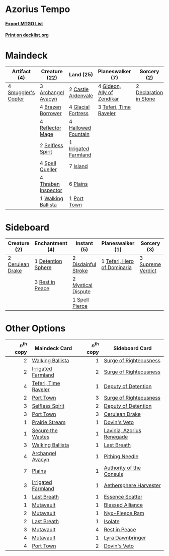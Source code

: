 # Azorius Tempo

#### [Export MTGO List](../collection/Azorius%20Tempo/Azorius%20Tempo.txt)
#### [Print on decklist.org](http://decklist.org/?deckmain=3%09Archangel%20Avacyn%0A4%09Brazen%20Borrower%0A2%09Castle%20Ardenvale%0A2%09Declaration%20in%20Stone%0A4%09Gideon,%20Ally%20of%20Zendikar%0A4%09Glacial%20Fortress%0A4%09Hallowed%20Fountain%0A1%09Irrigated%20Farmland%0A7%09Island%0A6%09Plains%0A1%09Port%20Town%0A4%09Reflector%20Mage%0A2%09Selfless%20Spirit%0A4%09Smuggler's%20Copter%0A4%09Spell%20Queller%0A3%09Teferi,%20Time%20Raveler%0A4%09Thraben%20Inspector%0A1%09Walking%20Ballista&deckside=2%09Cerulean%20Drake%0A1%09Detention%20Sphere%0A2%09Disdainful%20Stroke%0A2%09Mystical%20Dispute%0A3%09Rest%20in%20Peace%0A1%09Spell%20Pierce%0A3%09Supreme%20Verdict%0A1%09Teferi,%20Hero%20of%20Dominaria)
# Maindeck

|                                         Artifact (4)                                         |                                        Creature (22)                                         |                                           Land (25)                                           |                                          Planeswalker (7)                                           |                                           Sorcery (2)                                           |
|----------------------------------------------------------------------------------------------|----------------------------------------------------------------------------------------------|-----------------------------------------------------------------------------------------------|-----------------------------------------------------------------------------------------------------|-------------------------------------------------------------------------------------------------|
|4 [Smuggler's Copter](http://gatherer.wizards.com/Pages/Card/Details.aspx?multiverseid=417808)|3 [Archangel Avacyn](http://gatherer.wizards.com/Pages/Card/Details.aspx?multiverseid=409741) |2 [Castle Ardenvale](http://gatherer.wizards.com/Pages/Card/Details.aspx?multiverseid=473200)  |4 [Gideon, Ally of Zendikar](http://gatherer.wizards.com/Pages/Card/Details.aspx?multiverseid=401897)|2 [Declaration in Stone](http://gatherer.wizards.com/Pages/Card/Details.aspx?multiverseid=409750)|
|                                                                                              |4 [Brazen Borrower](http://gatherer.wizards.com/Pages/Card/Details.aspx?multiverseid=473001)  |4 [Glacial Fortress](http://gatherer.wizards.com/Pages/Card/Details.aspx?multiverseid=190562)  |3 [Teferi, Time Raveler](http://gatherer.wizards.com/Pages/Card/Details.aspx?multiverseid=461148)    |                                                                                                 |
|                                                                                              |4 [Reflector Mage](http://gatherer.wizards.com/Pages/Card/Details.aspx?multiverseid=407667)   |4 [Hallowed Fountain](http://gatherer.wizards.com/Pages/Card/Details.aspx?multiverseid=97071)  |                                                                                                     |                                                                                                 |
|                                                                                              |2 [Selfless Spirit](http://gatherer.wizards.com/Pages/Card/Details.aspx?multiverseid=414332)  |1 [Irrigated Farmland](http://gatherer.wizards.com/Pages/Card/Details.aspx?multiverseid=426947)|                                                                                                     |                                                                                                 |
|                                                                                              |4 [Spell Queller](http://gatherer.wizards.com/Pages/Card/Details.aspx?multiverseid=414494)    |7 [Island](http://gatherer.wizards.com/Pages/Card/Details.aspx?multiverseid=439857)            |                                                                                                     |                                                                                                 |
|                                                                                              |4 [Thraben Inspector](http://gatherer.wizards.com/Pages/Card/Details.aspx?multiverseid=409784)|6 [Plains](http://gatherer.wizards.com/Pages/Card/Details.aspx?multiverseid=439856)            |                                                                                                     |                                                                                                 |
|                                                                                              |1 [Walking Ballista](http://gatherer.wizards.com/Pages/Card/Details.aspx?multiverseid=423848) |1 [Port Town](http://gatherer.wizards.com/Pages/Card/Details.aspx?multiverseid=410046)         |                                                                                                     |                                                                                                 |


# Sideboard

|                                       Creature (2)                                        |                                       Enchantment (4)                                       |                                         Instant (5)                                          |                                           Planeswalker (1)                                           |                                        Sorcery (3)                                         |
|-------------------------------------------------------------------------------------------|---------------------------------------------------------------------------------------------|----------------------------------------------------------------------------------------------|------------------------------------------------------------------------------------------------------|--------------------------------------------------------------------------------------------|
|2 [Cerulean Drake](http://gatherer.wizards.com/Pages/Card/Details.aspx?multiverseid=466807)|1 [Detention Sphere](http://gatherer.wizards.com/Pages/Card/Details.aspx?multiverseid=460139)|2 [Disdainful Stroke](http://gatherer.wizards.com/Pages/Card/Details.aspx?multiverseid=420705)|1 [Teferi, Hero of Dominaria](http://gatherer.wizards.com/Pages/Card/Details.aspx?multiverseid=443095)|3 [Supreme Verdict](http://gatherer.wizards.com/Pages/Card/Details.aspx?multiverseid=438776)|
|                                                                                           |3 [Rest in Peace](http://gatherer.wizards.com/Pages/Card/Details.aspx?multiverseid=442021)   |2 [Mystical Dispute](http://gatherer.wizards.com/Pages/Card/Details.aspx?multiverseid=473020) |                                                                                                      |                                                                                            |
|                                                                                           |                                                                                             |1 [Spell Pierce](http://gatherer.wizards.com/Pages/Card/Details.aspx?multiverseid=425876)     |                                                                                                      |                                                                                            |


# Other Options

|*n*<sup>th</sup> copy|                                         Maindeck Card                                         |*n*<sup>th</sup> copy|                                           Sideboard Card                                           |
|--------------------:|-----------------------------------------------------------------------------------------------|--------------------:|----------------------------------------------------------------------------------------------------|
|                    2|[Walking Ballista](http://gatherer.wizards.com/Pages/Card/Details.aspx?multiverseid=423848)    |                    1|[Surge of Righteousness](http://gatherer.wizards.com/Pages/Card/Details.aspx?multiverseid=394720)   |
|                    2|[Irrigated Farmland](http://gatherer.wizards.com/Pages/Card/Details.aspx?multiverseid=426947)  |                    2|[Surge of Righteousness](http://gatherer.wizards.com/Pages/Card/Details.aspx?multiverseid=394720)   |
|                    4|[Teferi, Time Raveler](http://gatherer.wizards.com/Pages/Card/Details.aspx?multiverseid=461148)|                    1|[Deputy of Detention](http://gatherer.wizards.com/Pages/Card/Details.aspx?multiverseid=457309)      |
|                    2|[Port Town](http://gatherer.wizards.com/Pages/Card/Details.aspx?multiverseid=410046)           |                    3|[Surge of Righteousness](http://gatherer.wizards.com/Pages/Card/Details.aspx?multiverseid=394720)   |
|                    3|[Selfless Spirit](http://gatherer.wizards.com/Pages/Card/Details.aspx?multiverseid=414332)     |                    2|[Deputy of Detention](http://gatherer.wizards.com/Pages/Card/Details.aspx?multiverseid=457309)      |
|                    3|[Port Town](http://gatherer.wizards.com/Pages/Card/Details.aspx?multiverseid=410046)           |                    3|[Cerulean Drake](http://gatherer.wizards.com/Pages/Card/Details.aspx?multiverseid=466807)           |
|                    1|[Prairie Stream](http://gatherer.wizards.com/Pages/Card/Details.aspx?multiverseid=401998)      |                    1|[Dovin's Veto](http://gatherer.wizards.com/Pages/Card/Details.aspx?multiverseid=461120)             |
|                    1|[Secure the Wastes](http://gatherer.wizards.com/Pages/Card/Details.aspx?multiverseid=394683)   |                    1|[Lavinia, Azorius Renegade](http://gatherer.wizards.com/Pages/Card/Details.aspx?multiverseid=457333)|
|                    3|[Walking Ballista](http://gatherer.wizards.com/Pages/Card/Details.aspx?multiverseid=423848)    |                    1|[Last Breath](http://gatherer.wizards.com/Pages/Card/Details.aspx?multiverseid=136513)              |
|                    4|[Archangel Avacyn](http://gatherer.wizards.com/Pages/Card/Details.aspx?multiverseid=409741)    |                    1|[Pithing Needle](http://gatherer.wizards.com/Pages/Card/Details.aspx?multiverseid=129526)           |
|                    7|[Plains](http://gatherer.wizards.com/Pages/Card/Details.aspx?multiverseid=439856)              |                    1|[Authority of the Consuls](http://gatherer.wizards.com/Pages/Card/Details.aspx?multiverseid=417578) |
|                    3|[Irrigated Farmland](http://gatherer.wizards.com/Pages/Card/Details.aspx?multiverseid=426947)  |                    1|[Aethersphere Harvester](http://gatherer.wizards.com/Pages/Card/Details.aspx?multiverseid=423809)   |
|                    1|[Last Breath](http://gatherer.wizards.com/Pages/Card/Details.aspx?multiverseid=136513)         |                    1|[Essence Scatter](http://gatherer.wizards.com/Pages/Card/Details.aspx?multiverseid=426754)          |
|                    1|[Mutavault](http://gatherer.wizards.com/Pages/Card/Details.aspx?multiverseid=370733)           |                    1|[Blessed Alliance](http://gatherer.wizards.com/Pages/Card/Details.aspx?multiverseid=414302)         |
|                    2|[Mutavault](http://gatherer.wizards.com/Pages/Card/Details.aspx?multiverseid=370733)           |                    1|[Nyx-Fleece Ram](http://gatherer.wizards.com/Pages/Card/Details.aspx?multiverseid=442015)           |
|                    2|[Last Breath](http://gatherer.wizards.com/Pages/Card/Details.aspx?multiverseid=136513)         |                    1|[Isolate](http://gatherer.wizards.com/Pages/Card/Details.aspx?multiverseid=447153)                  |
|                    3|[Mutavault](http://gatherer.wizards.com/Pages/Card/Details.aspx?multiverseid=370733)           |                    4|[Rest in Peace](http://gatherer.wizards.com/Pages/Card/Details.aspx?multiverseid=442021)            |
|                    4|[Mutavault](http://gatherer.wizards.com/Pages/Card/Details.aspx?multiverseid=370733)           |                    1|[Lyra Dawnbringer](http://gatherer.wizards.com/Pages/Card/Details.aspx?multiverseid=442914)         |
|                    4|[Port Town](http://gatherer.wizards.com/Pages/Card/Details.aspx?multiverseid=410046)           |                    2|[Dovin's Veto](http://gatherer.wizards.com/Pages/Card/Details.aspx?multiverseid=461120)             |

